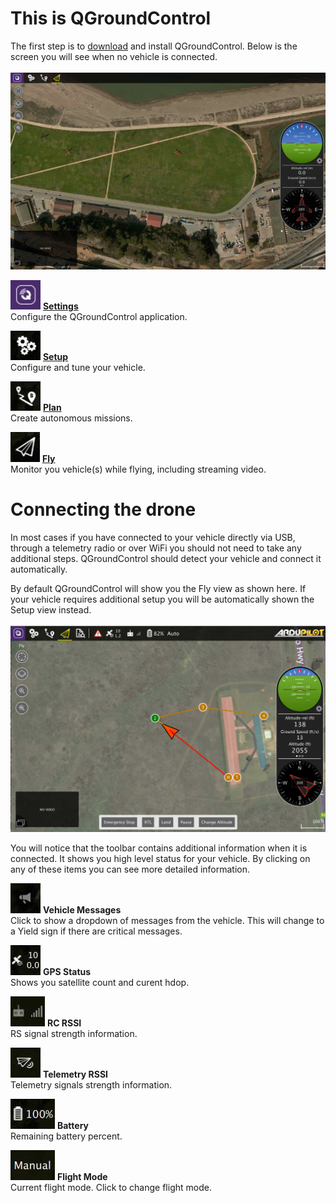 # This is QGroundControl
The first step is to [download](download_and_install.md) and install QGroundControl. Below is the screen you will see when no vehicle is connected.
<br>
<br>
![](../../images/quickstart/BootToFly.jpg)
<br>

![](../../images/quickstart/SettingsViewButton.jpg) **[Settings](../SettingsView/SettingsView.md)**
<br>Configure the QGroundControl application.

![](../../images/quickstart/SetupViewButton.jpg) **[Setup](../SetupView/SetupView.md)**
<br>Configure and tune your vehicle.

![](../../images/quickstart/PlanViewButton.jpg) **[Plan](../PlanView/PlanView.md)**
<br>Create autonomous missions.

![](../../images/quickstart/FlyViewButton.jpg) **[Fly](../FlyView/FlyView.md)**
<br>Monitor you vehicle(s) while flying, including streaming video.

# Connecting the drone
In most cases if you have connected to your vehicle directly via USB, through a telemetry radio or over WiFi you should not need to take any additional steps. QGroundControl should detect your vehicle and connect it automatically.

By default QGroundControl will show you the Fly view as shown here. If your vehicle requires additional setup you will be automatically shown the Setup view instead.
<br>
<br>
![](../../images/quickstart/ConnectedVehicle.jpg)
<br>

You will notice that the toolbar contains additional information when it is connected. It shows you high level status for your vehicle. By clicking on any of these items you can see more detailed information. 

![](../../images/quickstart/MessageToolbar.jpg) **Vehicle Messages**
<br>Click to show a dropdown of messages from the vehicle. This will change to a Yield sign if there are critical messages.

![](../../images/quickstart/GPSToolbar.jpg) **GPS Status**
<br>Shows you satellite count and curent hdop.

![](../../images/quickstart/RCToolbar.jpg) **RC RSSI** 
<br>RS signal strength information.

![](../../images/quickstart/TelemetryToolbar.jpg) **Telemetry RSSI**
<br>Telemetry signals strength information.

![](../../images/quickstart/BatteryToolbar.jpg) **Battery**
<br>Remaining battery percent.

![](../../images/quickstart/FlightModeToolbar.jpg) **Flight Mode**
<br>Current flight mode. Click to change flight mode.

